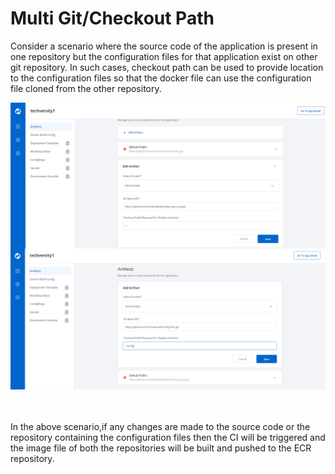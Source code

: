 # Multi Git/Checkout Path
Consider a scenario where the source code of the application is present in one repository but the configuration files for that application exist on other git repository. In such cases, checkout path can be used to provide location to the configuration files so that the docker file can use the configuration file cloned from the other repository.
<br />

![alt text](./mg5.jpg "Adding multiple artifacts")

<br />
<br />
In the above scenario,if any changes are made to the source code or the repository containing the configuration files then the CI will be triggered and the image file of both the repositories will be built and pushed to the ECR repository.